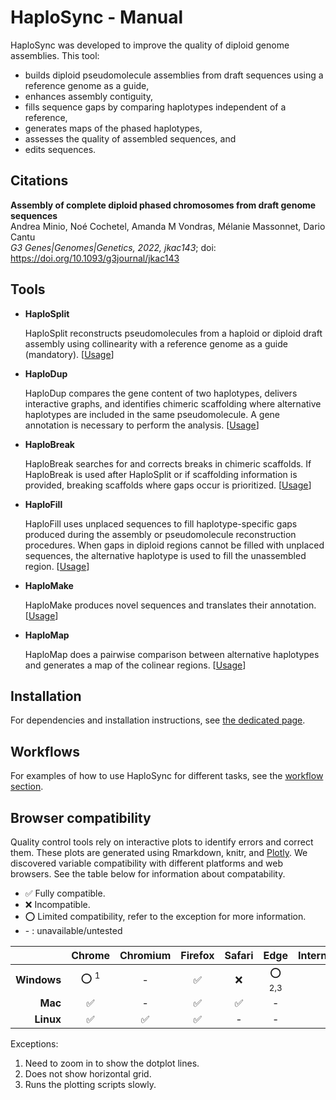 # HaploSync - Manual

HaploSync was developed to improve the quality of diploid genome assemblies. This tool:

* builds diploid pseudomolecule assemblies from draft sequences using a reference genome as a guide,
* enhances assembly contiguity,
* fills sequence gaps by comparing haplotypes independent of a reference,
* generates maps of the phased haplotypes,
* assesses the quality of assembled sequences, and
* edits sequences. 

## Citations
  **Assembly of complete diploid phased chromosomes from draft genome sequences**  
  Andrea Minio, Noé Cochetel, Amanda M Vondras, Mélanie Massonnet, Dario Cantu  
  _G3 Genes|Genomes|Genetics, 2022, jkac143_; doi: https://doi.org/10.1093/g3journal/jkac143

## Tools

* **HaploSplit**

  HaploSplit reconstructs pseudomolecules from a haploid or diploid draft assembly using collinearity with a reference genome as a guide (mandatory). [[Usage](Usage/HaploSplit_usage.md)]

* **HaploDup**

  HaploDup compares the gene content of two haplotypes, delivers interactive graphs, and identifies chimeric scaffolding where alternative haplotypes are included in the same pseudomolecule. A gene annotation is necessary to perform the analysis. [[Usage](Usage/HaploDup_usage.md)]

* **HaploBreak**

  HaploBreak searches for and corrects breaks in chimeric scaffolds. If HaploBreak is used after HaploSplit or if scaffolding information is provided, breaking scaffolds where gaps occur is prioritized. [[Usage](Usage/HaploBreak_usage.md)]

* **HaploFill**

  HaploFill uses unplaced sequences to fill haplotype-specific gaps produced during the assembly or pseudomolecule reconstruction procedures. When gaps in diploid regions cannot be filled with unplaced sequences, the alternative haplotype is used to fill the unassembled region. [[Usage](Usage/HaploFill_usage.md)]

* **HaploMake**

  HaploMake produces novel sequences and translates their annotation. [[Usage](Usage/HaploMake_usage.md)]

* **HaploMap**

  HaploMap does a pairwise comparison between alternative haplotypes and generates a map of the colinear regions. [[Usage](Usage/HaploMap_usage.md)]

## Installation

 For dependencies and installation instructions, see [the dedicated page](Install.md).

## Workflows

 For examples of how to use HaploSync for different tasks, see the [workflow section](Workflows/Readme.md).

## Browser compatibility

Quality control tools rely on interactive plots to identify errors and correct them. These plots are generated using Rmarkdown, knitr, and [Plotly](https://plotly.com/). We discovered variable compatibility with different platforms and web browsers. See the table below for information about compatability. 

* :white_check_mark: Fully compatible.
* :x: Incompatible.
* :o: Limited compatibility, refer to the exception for more information.
* \- : unavailable/untested

|             |       Chrome       |      Chromium      |      Firefox       |       Safari       |   Edge   |  InternetExplorer  |       Opera        |       Brave        |
| ----------: | :----------------: | :----------------: | :----------------: | :----------------: | :------: | :----------------: | :----------------: | :----------------: |
| **Windows** |       :o:  <sup>1</sup>        |         -          | :white_check_mark: |        :x:         | :o:  <sup>2,3</sup> | :white_check_mark: | :white_check_mark: |       :o:  <sup>1</sup>       |
|     **Mac** | :white_check_mark: |         -          | :white_check_mark: | :white_check_mark: |    -     |         -          | :white_check_mark: | :white_check_mark: |
|   **Linux** | :white_check_mark: | :white_check_mark: | :white_check_mark: |         -          |    -     |         -          | :white_check_mark: | :white_check_mark: |

Exceptions:

1. Need to zoom in to show the dotplot lines.
2. Does not show horizontal grid.
3. Runs the plotting scripts slowly.


